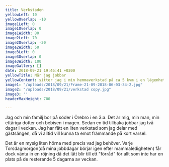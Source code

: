 ```yaml
---
title: Verkstaden
yellowLeft: 10
yellowOverlap: -10
image1Left: 0
image1Overlap: 0
image1Width: 80
image2Left: 70
image2Overlap: -30
image2Width: 50
image3Left: 0
image3Overlap: 0
image3Width: 100
imageGallery: []
date: 2018-09-21 19:46:41 +0200
yellowTitle: När jag jobbar
yellowContent: sitter jag i min hemmaverkstad på ca 5 kvm i en lägenhet i Örebro.
image1: "/uploads/2018/09/21/Frame-21-09-2018-06-03-34-2.jpg"
image2: "/uploads/2018/09/21/verkstad copy.jpg"
image3: ''
headerMaxHeight: 700

---
```

Jag och min familj bor på söder i Örebro i en 3:a. Det är mig, min man, min ettåriga dotter och bebisen i magen. Sedan en tid tillbaka jobbar jag två dagar i veckan. Jag har fått en liten verkstad som jag delar med gästsängen, då vi alltid vill kunna ta emot främmande på kort varsel.   
  
Det är en mysig liten hörna med precis vad jag behöver. Varje Torsdagmorgon(då mina jobbdagar börjar igen efter mammaledigheten) får dock vänta in en röjning då det lätt blir till ett "förråd" för allt som inte har en plats på de resterande 5 dagarna av veckan.